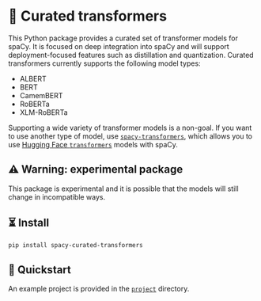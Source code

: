 # 🤖 Curated transformers

This Python package provides a curated set of transformer models for spaCy. It
is focused on deep integration into spaCy and will support deployment-focused
features such as distillation and quantization. Curated transformers currently
supports the following model types:

- ALBERT
- BERT
- CamemBERT
- RoBERTa
- XLM-RoBERTa

Supporting a wide variety of transformer models is a non-goal. If you want
to use another type of model, use
[`spacy-transformers`](https://github.com/explosion/spacy-transformers), which
allows you to use [Hugging Face
`transformers`](https://github.com/huggingface/transformers) models with spaCy.

## ⚠️ Warning: experimental package

This package is experimental and it is possible that the models will still
change in incompatible ways.

## ⏳ Install

```bash
pip install spacy-curated-transformers
```

## 🚀 Quickstart

An example project is provided in the [`project`](project) directory.
